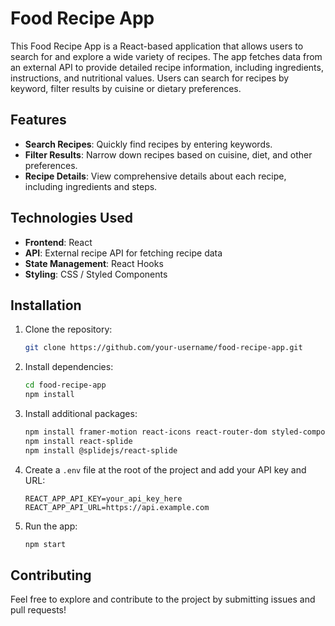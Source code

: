 # Food Recipe App

This Food Recipe App is a React-based application that allows users to search for and explore a wide variety of recipes. The app fetches data from an external API to provide detailed recipe information, including ingredients, instructions, and nutritional values. Users can search for recipes by keyword, filter results by cuisine or dietary preferences.

## Features

- **Search Recipes**: Quickly find recipes by entering keywords.
- **Filter Results**: Narrow down recipes based on cuisine, diet, and other preferences.
- **Recipe Details**: View comprehensive details about each recipe, including ingredients and steps.

## Technologies Used

- **Frontend**: React
- **API**: External recipe API for fetching recipe data
- **State Management**: React Hooks
- **Styling**: CSS / Styled Components

## Installation

1. Clone the repository:
   ```sh
   git clone https://github.com/your-username/food-recipe-app.git
   ```
2. Install dependencies:
   ```sh
   cd food-recipe-app
   npm install
   ```
3. Install additional packages:
   ```sh
   npm install framer-motion react-icons react-router-dom styled-components
   npm install react-splide
   npm install @splidejs/react-splide
   ```
4. Create a `.env` file at the root of the project and add your API key and URL:
   ```env
   REACT_APP_API_KEY=your_api_key_here
   REACT_APP_API_URL=https://api.example.com
   ```
5. Run the app:
   ```sh
   npm start
   ```

## Contributing

Feel free to explore and contribute to the project by submitting issues and pull requests!
